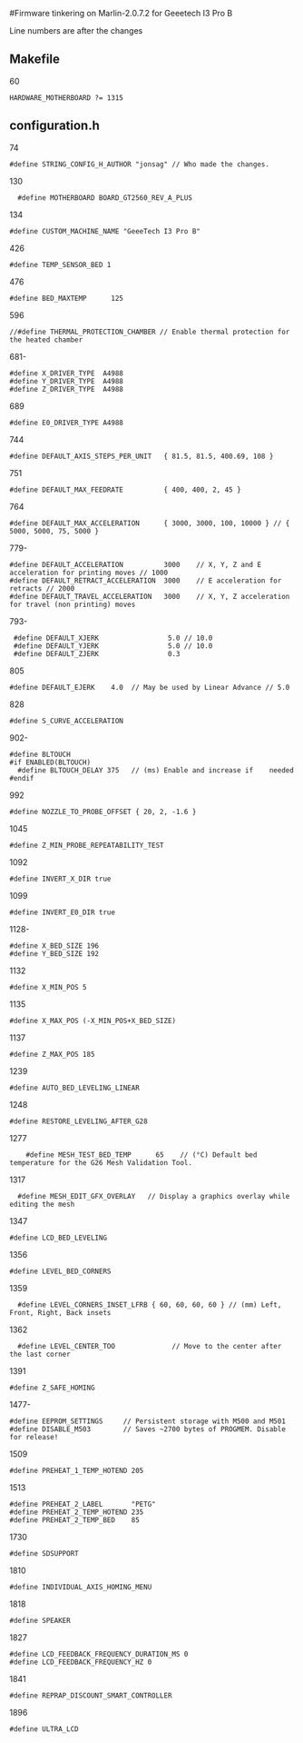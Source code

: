 #Firmware tinkering on Marlin-2.0.7.2 for Geeetech I3 Pro B

Line numbers are after the changes  

Makefile
----------
60  

	HARDWARE_MOTHERBOARD ?= 1315
	
configuration.h
----------
74  

	#define STRING_CONFIG_H_AUTHOR "jonsag" // Who made the changes.
	
130  

	  #define MOTHERBOARD BOARD_GT2560_REV_A_PLUS
	
134  

	#define CUSTOM_MACHINE_NAME "GeeeTech I3 Pro B"

426  

	#define TEMP_SENSOR_BED 1
	
476  

	#define BED_MAXTEMP      125

596  

	//#define THERMAL_PROTECTION_CHAMBER // Enable thermal protection for the heated chamber
	
681-  

	#define X_DRIVER_TYPE  A4988
	#define Y_DRIVER_TYPE  A4988
	#define Z_DRIVER_TYPE  A4988

689  

	#define E0_DRIVER_TYPE A4988
	
744  

	#define DEFAULT_AXIS_STEPS_PER_UNIT   { 81.5, 81.5, 400.69, 108 }
	
751  

	#define DEFAULT_MAX_FEEDRATE          { 400, 400, 2, 45 }

764  

	#define DEFAULT_MAX_ACCELERATION      { 3000, 3000, 100, 10000 } // { 5000, 5000, 75, 5000 }
	
779-  

	#define DEFAULT_ACCELERATION          3000    // X, Y, Z and E acceleration for printing moves // 1000
	#define DEFAULT_RETRACT_ACCELERATION  3000    // E acceleration for retracts // 2000
	#define DEFAULT_TRAVEL_ACCELERATION   3000    // X, Y, Z acceleration for travel (non printing) moves
	
793-  

	 #define DEFAULT_XJERK                 5.0 // 10.0
	 #define DEFAULT_YJERK                 5.0 // 10.0
	 #define DEFAULT_ZJERK                 0.3
	 
805  

	#define DEFAULT_EJERK    4.0  // May be used by Linear Advance // 5.0
	
828  

	#define S_CURVE_ACCELERATION
	
902-  

	#define BLTOUCH
	#if ENABLED(BLTOUCH)
	  #define BLTOUCH_DELAY 375   // (ms) Enable and increase if 	needed
	#endif

992  

	#define NOZZLE_TO_PROBE_OFFSET { 20, 2, -1.6 }
	
1045  

	#define Z_MIN_PROBE_REPEATABILITY_TEST
	
1092  

	#define INVERT_X_DIR true

1099  

	#define INVERT_E0_DIR true
	
1128-  

	#define X_BED_SIZE 196
	#define Y_BED_SIZE 192
	
1132  

	#define X_MIN_POS 5
	
1135  

	#define X_MAX_POS (-X_MIN_POS+X_BED_SIZE)

1137  

	#define Z_MAX_POS 185
	
1239  

	#define AUTO_BED_LEVELING_LINEAR
	
1248  

	#define RESTORE_LEVELING_AFTER_G28
	    
1277  

	    #define MESH_TEST_BED_TEMP      65    // (°C) Default bed temperature for the G26 Mesh Validation Tool.
	    
1317  

	  #define MESH_EDIT_GFX_OVERLAY   // Display a graphics overlay while editing the mesh
	  
1347  

	#define LCD_BED_LEVELING
	
1356  

	#define LEVEL_BED_CORNERS
	
1359  

	  #define LEVEL_CORNERS_INSET_LFRB { 60, 60, 60, 60 } // (mm) Left, Front, Right, Back insets
	  
1362  

	  #define LEVEL_CENTER_TOO              // Move to the center after the last corner
	  
1391  

	#define Z_SAFE_HOMING
	
1477-  

	#define EEPROM_SETTINGS     // Persistent storage with M500 and M501
	#define DISABLE_M503        // Saves ~2700 bytes of PROGMEM. Disable for release!
	
1509  

	#define PREHEAT_1_TEMP_HOTEND 205
	
1513  

	#define PREHEAT_2_LABEL       "PETG"
	#define PREHEAT_2_TEMP_HOTEND 235
	#define PREHEAT_2_TEMP_BED    85

1730  

	#define SDSUPPORT

1810  

	#define INDIVIDUAL_AXIS_HOMING_MENU
	
1818  

	#define SPEAKER

1827  

	#define LCD_FEEDBACK_FREQUENCY_DURATION_MS 0
	#define LCD_FEEDBACK_FREQUENCY_HZ 0

1841  

	#define REPRAP_DISCOUNT_SMART_CONTROLLER
	
1896  

	#define ULTRA_LCD
	







